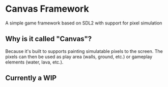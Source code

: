 # Canvas Framework
A simple game framework based on SDL2 with support for pixel simulation

## Why is it called "Canvas"?
Because it's built to supports painting simulatable pixels to the screen. The pixels can then be used as play area (walls, ground, etc.) or gameplay elements (water, lava, etc.).

## Currently a WIP 
